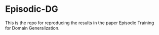# Episodic-DG
This is the repo for reproducing the results in the paper Episodic Training for Domain Generalization.
